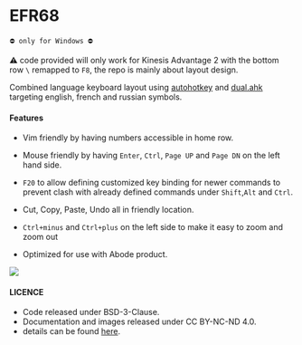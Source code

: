 
# EFR68

`⛔️ only for Windows ⛔️`

⚠️ code provided will only work for Kinesis Advantage 2 with the  bottom row `\` remapped to `F8`, the repo is mainly about layout design.

Combined language keyboard layout using [autohotkey](https://www.autohotkey.com) and [dual.ahk](https://github.com/lydell/dual/) targeting english, french and russian symbols.

#### Features

- Vim friendly by having numbers accessible in home row.

- Mouse friendly by having `Enter`, `Ctrl`, `Page UP` and `Page DN` on the left hand side.

- `F20` to allow defining customized key binding for newer commands to prevent clash with already defined commands under `Shift`,`Alt` and `Ctrl`.

- Cut, Copy, Paste, Undo all in friendly location.

- `Ctrl+minus` and `Ctrl+plus` on the left side to make it easy to zoom and zoom out 

- Optimized for use with Abode product.

![](./keys_version_23_with_shortcuts.png)


#### LICENCE

- Code released under BSD-3-Clause.
- Documentation and images released under CC BY-NC-ND 4.0.
- details can be found [here](https://github.com/sourcevault/EFR68/blob/dev/COPYING.txt).
